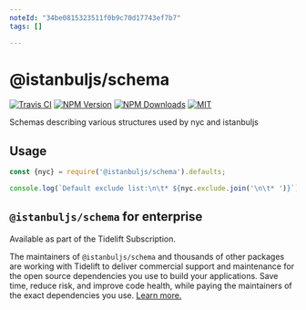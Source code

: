 ```yaml
---
noteId: "34be0815323511f0b9c70d17743ef7b7"
tags: []

---
```


# @istanbuljs/schema

[![Travis CI][travis-image]][travis-url]
[![NPM Version][npm-image]][npm-url]
[![NPM Downloads][downloads-image]][downloads-url]
[![MIT][license-image]](LICENSE)

Schemas describing various structures used by nyc and istanbuljs

## Usage

```js
const {nyc} = require('@istanbuljs/schema').defaults;

console.log(`Default exclude list:\n\t* ${nyc.exclude.join('\n\t* ')}`);
```

## `@istanbuljs/schema` for enterprise

Available as part of the Tidelift Subscription.

The maintainers of `@istanbuljs/schema` and thousands of other packages are working with Tidelift to deliver commercial support and maintenance for the open source dependencies you use to build your applications. Save time, reduce risk, and improve code health, while paying the maintainers of the exact dependencies you use. [Learn more.](https://tidelift.com/subscription/pkg/npm-istanbuljs-schema?utm_source=npm-istanbuljs-schema&utm_medium=referral&utm_campaign=enterprise)

[npm-image]: https://img.shields.io/npm/v/@istanbuljs/schema.svg
[npm-url]: https://npmjs.org/package/@istanbuljs/schema
[travis-image]: https://travis-ci.org/istanbuljs/schema.svg?branch=master
[travis-url]: https://travis-ci.org/istanbuljs/schema
[downloads-image]: https://img.shields.io/npm/dm/@istanbuljs/schema.svg
[downloads-url]: https://npmjs.org/package/@istanbuljs/schema
[license-image]: https://img.shields.io/npm/l/@istanbuljs/schema.svg
